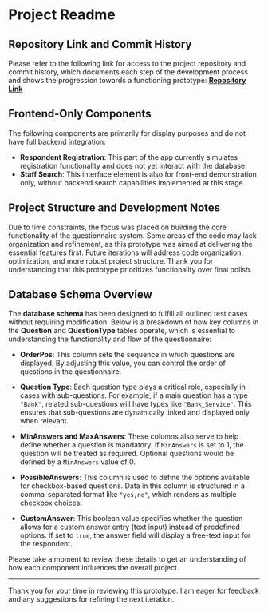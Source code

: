# Project Readme

## Repository Link and Commit History
Please refer to the following link for access to the project repository and commit history, which documents each step of the development process and shows the progression towards a functioning prototype:
[**Repository Link**](https://github.com/CodedBeats/AITR)

## Frontend-Only Components
The following components are primarily for display purposes and do not have full backend integration:
- **Respondent Registration**: This part of the app currently simulates registration functionality and does not yet interact with the database.
- **Staff Search**: This interface element is also for front-end demonstration only, without backend search capabilities implemented at this stage.

## Project Structure and Development Notes
Due to time constraints, the focus was placed on building the core functionality of the questionnaire system. Some areas of the code may lack organization and refinement, as this prototype was aimed at delivering the essential features first. Future iterations will address code organization, optimization, and more robust project structure. Thank you for understanding that this prototype prioritizes functionality over final polish.

## Database Schema Overview
The **database schema** has been designed to fulfill all outlined test cases without requiring modification. Below is a breakdown of how key columns in the **Question** and **QuestionType** tables operate, which is essential to understanding the functionality and flow of the questionnaire:

- **OrderPos**: This column sets the sequence in which questions are displayed. By adjusting this value, you can control the order of questions in the questionnaire.

- **Question Type**: Each question type plays a critical role, especially in cases with sub-questions. For example, if a main question has a type `"Bank"`, related sub-questions will have types like `"Bank_Service"`. This ensures that sub-questions are dynamically linked and displayed only when relevant.

- **MinAnswers and MaxAnswers**: These columns also serve to help define whether a question is mandatory. If `MinAnswers` is set to 1, the question will be treated as required. Optional questions would be defined by a `MinAnswers` value of 0.

- **PossibleAnswers**: This column is used to define the options available for checkbox-based questions. Data in this column is structured in a comma-separated format like `"yes,no"`, which renders as multiple checkbox choices.

- **CustomAnswer**: This boolean value specifies whether the question allows for a custom answer entry (text input) instead of predefined options. If set to `true`, the answer field will display a free-text input for the respondent.

Please take a moment to review these details to get an understanding of how each component influences the overall project.

---

Thank you for your time in reviewing this prototype. I am eager for feedback and any suggestions for refining the next iteration.
